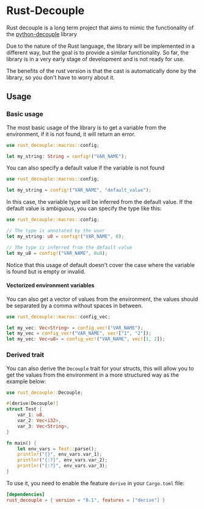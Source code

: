 # Rust-Decouple

Rust decouple is a long term project that aims to mimic the functionality of the [python-decouple](https://pypi.org/project/python-decouple/) library

Due to the nature of the Rust language, the library will be implemented in a different way, but the goal is to provide a similar functionality. So far, the library is in a very early stage of development and is not ready for use.

The benefits of the rust version is that the cast is automatically done by the library, so you don't have to worry about it.

## Usage

### Basic usage

The most basic usage of the library is to get a variable from the environment, if it is not found, it will return an error.

```rs
use rust_decouple::macros::config;

let my_string: String = config!("VAR_NAME");
```

You can also specify a default value if the variable is not found

```rs
use rust_decouple::macros::config;

let my_string = config!("VAR_NAME", "default_value");
```

In this case, the variable type will be inferred from the default value.
If the default value is ambiguous, you can specify the type like this:

```rs
use rust_decouple::macros::config;

// The type is annotated by the user
let my_string: u8 = config!("VAR_NAME", 8);

// The type is inferred from the default value
let my_u8 = config!("VAR_NAME", 8u8);
```

Notice that this usage of default doesn't cover the case where the variable is found but is empty or invalid.

#### Vectorized environment variables

You can also get a vector of values from the environment, the values should be separated by a comma without spaces in between.

```rs
use rust_decouple::macros::config_vec;

let my_vec: Vec<String> = config_vec!("VAR_NAME");
let my_vec = config_vec!("VAR_NAME", vec!["1", "2"]);
let my_vec: Vec<u8> = config_vec!("VAR_NAME", vec![1, 2]);
```

### Derived trait

You can also derive the `Decouple` trait for your structs, this will allow you to get the values from the environment in a more structured way as the example below:

```rs
use rust_decouple::Decouple;

#[derive(Decouple)]
struct Test {
    var_1: u8,
    var_2: Vec<i32>,
    var_3: Vec<String>,
}

fn main() {
    let env_vars = Test::parse();
    println!("{}", env_vars.var_1);
    println!("{:?}", env_vars.var_2);
    println!("{:?}", env_vars.var_3);
}
```

To use it, you need to enable the feature `derive` in your `Cargo.toml` file:

```toml
[dependencies]
rust_decouple = { version = "0.1", features = ["derive"] }
```
